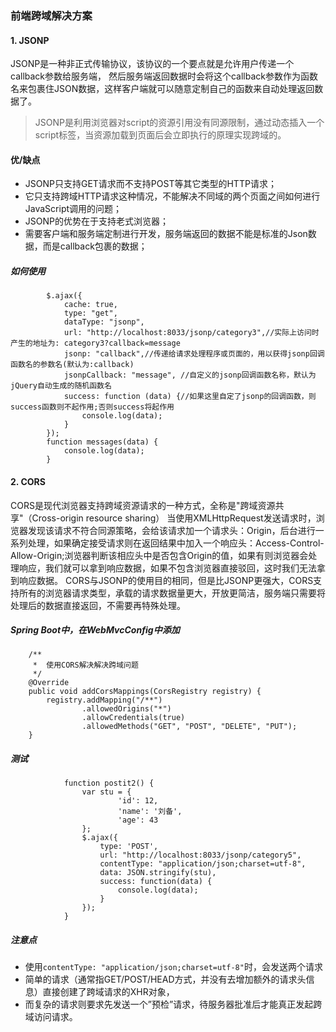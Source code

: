 
### 前端跨域解决方案

#### 1. JSONP
JSONP是一种非正式传输协议，该协议的一个要点就是允许用户传递一个callback参数给服务端，
然后服务端返回数据时会将这个callback参数作为函数名来包裹住JSON数据，这样客户端就可以随意定制自己的函数来自动处理返回数据了。

> JSONP是利用浏览器对script的资源引用没有同源限制，通过动态插入一个script标签，当资源加载到页面后会立即执行的原理实现跨域的。

#### 优/缺点
 - JSONP只支持GET请求而不支持POST等其它类型的HTTP请求；
 - 它只支持跨域HTTP请求这种情况，不能解决不同域的两个页面之间如何进行JavaScript调用的问题；
 - JSONP的优势在于支持老式浏览器；
 - 需要客户端和服务端定制进行开发，服务端返回的数据不能是标准的Json数据，而是callback包裹的数据；
##### 如何使用
```
        $.ajax({
            cache: true,
            type: "get",
            dataType: "jsonp",
            url: "http://localhost:8033/jsonp/category3",//实际上访问时产生的地址为: category3?callback=message
            jsonp: "callback",//传递给请求处理程序或页面的，用以获得jsonp回调函数名的参数名(默认为:callback)
            jsonpCallback: "message", //自定义的jsonp回调函数名称，默认为jQuery自动生成的随机函数名
            success: function (data) {//如果这里自定了jsonp的回调函数，则success函数则不起作用;否则success将起作用
                console.log(data);
            }
        });
        function messages(data) {
            console.log(data);
        }
```

#### 2. CORS
CORS是现代浏览器支持跨域资源请求的一种方式，全称是"跨域资源共享"（Cross-origin resource sharing）
当使用XMLHttpRequest发送请求时，浏览器发现该请求不符合同源策略，会给该请求加一个请求头：Origin，后台进行一系列处理，如果确定接受请求则在返回结果中加入一个响应头：Access-Control-Allow-Origin;浏览器判断该相应头中是否包含Origin的值，如果有则浏览器会处理响应，我们就可以拿到响应数据，如果不包含浏览器直接驳回，这时我们无法拿到响应数据。
CORS与JSONP的使用目的相同，但是比JSONP更强大，CORS支持所有的浏览器请求类型，承载的请求数据量更大，开放更简洁，服务端只需要将处理后的数据直接返回，不需要再特殊处理。

##### Spring Boot中，在WebMvcConfig中添加
```
    /**
     *  使用CORS解决解决跨域问题
     */
    @Override
    public void addCorsMappings(CorsRegistry registry) {
        registry.addMapping("/**")
                .allowedOrigins("*")
                .allowCredentials(true)
                .allowedMethods("GET", "POST", "DELETE", "PUT");
    }
```
##### 测试
```
			function postit2() {
				var stu = {
						'id': 12,
						'name': '刘备',
						'age': 43
				};
				$.ajax({
					type: 'POST',
					url: "http://localhost:8033/jsonp/category5",
					contentType: "application/json;charset=utf-8",
					data: JSON.stringify(stu),
					success: function(data) {
						console.log(data);
					}
				});
			}
```
##### 注意点
- 使用`contentType: "application/json;charset=utf-8"`时，会发送两个请求
- 简单的请求（通常指GET/POST/HEAD方式，并没有去增加额外的请求头信息）直接创建了跨域请求的XHR对象，
- 而复杂的请求则要求先发送一个”预检”请求，待服务器批准后才能真正发起跨域访问请求。
